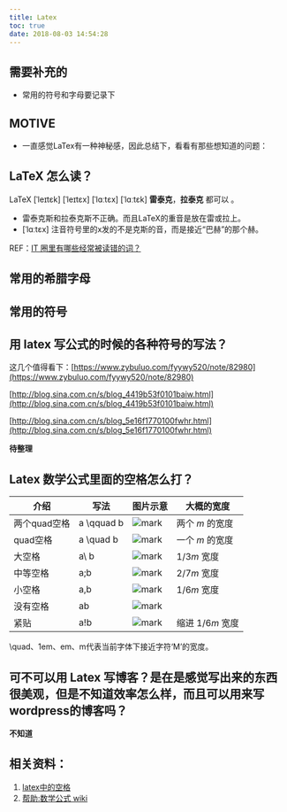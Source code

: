 ```yaml
---
title: Latex
toc: true
date: 2018-08-03 14:54:28
---
```







## 需要补充的

- 常用的符号和字母要记录下



## MOTIVE

* 一直感觉LaTex有一种神秘感，因此总结下，看看有那些想知道的问题：





## LaTeX 怎么读？

LaTeX [ˈleɪtɛk] [ˈleɪtɛx] [ˈlɑːtɛx] [ˈlɑːtɛk] **雷泰克**，**拉泰克** 都可以 。

  * 雷泰克斯和拉泰克斯不正确。而且LaTeX的重音是放在雷或拉上。
  * [ˈlɑːtɛx] 注音符号里的x发的不是克斯的音，而是接近“巴赫”的那个赫。


REF：[IT 圈里有哪些经常被读错的词？](https://www.zhihu.com/question/19739907)




## 常用的希腊字母





## 常用的符号





## 用 latex 写公式的时候的各种符号的写法？


这几个值得看下：[https://www.zybuluo.com/fyywy520/note/82980](https://www.zybuluo.com/fyywy520/note/82980)

[http://blog.sina.com.cn/s/blog_4419b53f0101baiw.html](http://blog.sina.com.cn/s/blog_4419b53f0101baiw.html)

[http://blog.sina.com.cn/s/blog_5e16f1770100fwhr.html](http://blog.sina.com.cn/s/blog_5e16f1770100fwhr.html)

**待整理**






## Latex 数学公式里面的空格怎么打？

| 介绍 | 写法 | 图片示意 | 大概的宽度  |
| ------------ | ---------- | ------------------------------------------------------------ | -------------- |
| 两个quad空格 | a \qquad b | ![mark](http://images.iterate.site/blog/image/180803/c7A6imL82l.png?imageslim) | 两个 *m* 的宽度  |
| quad空格     | a \quad b  | ![mark](http://images.iterate.site/blog/image/180803/GLC1aDF2ge.png?imageslim) | 一个 *m* 的宽度  |
| 大空格       | a\ b       | ![mark](http://images.iterate.site/blog/image/180803/dI37C4EFCm.png?imageslim) | 1/3*m* 宽度     |
| 中等空格     | a\;b       | ![mark](http://images.iterate.site/blog/image/180803/g6BLbILmla.png?imageslim) | 2/7*m* 宽度     |
| 小空格       | a\,b       | ![mark](http://images.iterate.site/blog/image/180803/F3iLh3JFm1.png?imageslim) | 1/6*m* 宽度     |
| 没有空格     | ab         | ![mark](http://images.iterate.site/blog/image/180803/kgJkdmLFj1.png?imageslim) |                |
| 紧贴         | a\!b       | ![mark](http://images.iterate.site/blog/image/180803/f39mKCFHfC.png?imageslim) | 缩进 1/6*m* 宽度 |



\quad、1em、em、m代表当前字体下接近字符‘M’的宽度。


## 可不可以用 Latex 写博客？是在是感觉写出来的东西很美观，但是不知道效率怎么样，而且可以用来写wordpress的博客吗？


**不知道**



## 相关资料：

1. [latex中的空格](https://blog.csdn.net/seaskying/article/details/51316607)
2. [帮助:数学公式 wiki](https://zh.wikipedia.org/wiki/Help:%E6%95%B0%E5%AD%A6%E5%85%AC%E5%BC%8F)
